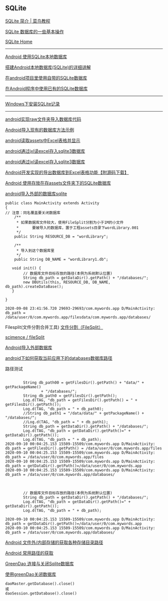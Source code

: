 ## SQLite

[SQLite 简介 | 菜鸟教程](https://www.runoob.com/sqlite/sqlite-intro.html)  

[SQLite 数据库的一些基本操作](http://www.nowamagic.net/academy/detail/50280108)  

[SQLite Home](https://www.sqlite.org/index.html)  

--------------

[Android 使用SQLite本地数据库](https://www.cnblogs.com/gisoracle/p/5212663.html)

[搭建Android本地数据库(SQLite)的详细讲解](https://blog.csdn.net/qq_36903042/article/details/79772268)  

[在android项目里使用自带的SQLite数据库](https://blog.csdn.net/lsh869/article/details/51536985)  

[在Android程序中使用已有的SQLite数据库](https://blog.csdn.net/naturebe/article/details/40718521)  



-------------

[Windows下安装SQLite记录](https://github.com/hncgc/Android/blob/master/android/Windows%E4%B8%8B%E5%AE%89%E8%A3%85SQLite%E8%AE%B0%E5%BD%95.md)  

-------------

[android实现raw文件夹导入数据库代码](https://www.jb51.net/article/45080.htm)  

[Android导入现有的数据库方法示例](https://www.jb51.net/article/106790.htm)

[android读取assets中Excel表格并显示](https://www.jb51.net/article/104588.htm)  

[android通过jxl读excel存入sqlite3数据库](https://www.xp.cn/b.php/67477.html)  

[android通过jxl读excel存入sqlite3数据库](https://www.jb51.net/article/47469.htm)  

[Android开发实现的导出数据库到Excel表格功能【附源码下载】](https://www.jb51.net/article/136440.htm)  

[Android 使用存放在存assets文件夹下的SQLite数据库](https://blog.csdn.net/u011494050/article/details/38427089)  

[android导入外部的数据库sqlite](https://download.csdn.net/download/dianqiugg/7475771)  
~~~
public class MainActivity extends Activity
{
// 注意：同名覆盖要关闭数据库
    /**
     * 如果数据库文件较大，使用FileSplit分割为小于1M的小文件
     *      要被导入的数据库，置于工程assets目录下wordLibrary.001
     */
    public String RESOURCE_DB = "wordLibrary";

    /**
     * 导入到这个数据库里
     */
    public String DB_NAME = "wordLibrary1.db";

   void init() {
        // 数据库文件目标存放的路径(本例为系统默认位置)
        String db_path = getDataDir().getPath() + "/databases/";
        new DBUtils(this, RESOURCE_DB, DB_NAME, db_path).createDataBase();
   }

}

2020-09-08 23:41:56.720 29693-29693/com.mywords.app D/MainActivity: db_path = /data/user/0/com.mywords.app/filesdata/com.mywords.app/databases/

~~~

Filesplit(文件分割合并工具) 
[文件分割（FileSplit）](https://jingyan.baidu.com/article/ed15cb1b94c7a01be3698181.html)  

[scimence / fileSplit](https://gitee.com/scimence/fileSplit?utm_source=aladin&utm_campaign=repo)  


[Android导入外部数据库](https://blog.csdn.net/chaoyu168/article/details/50467913)  

[android下如何获取当前应用下的databases数据库路径](https://zhidao.baidu.com/question/2201288240098644148.html)  

路径测试
~~~

        String db_path00 = getFilesDir().getPath() + "data/" + getPackageName()
                + "/databases/";
        String db_path0 = getFilesDir().getPath();
        Log.d(TAG, "db_path = getFilesDir().getPath() = " + getFilesDir().getPath());
        Log.d(TAG, "db_path = " + db_path0);
        //String db_path1 = "/data/data/" + getPackageName() + "/databases/";
        //Log.d(TAG, "db_path = " + db_path1);
        String db_path = getDataDir().getPath() + "/databases/";
        Log.d(TAG, "db_path = getDataDir().getPath()=" + getDataDir().getPath());
        Log.d(TAG, "db_path = " + db_path);
2020-09-10 00:04:25.153 15509-15509/com.mywords.app D/MainActivity: db_path = getFilesDir().getPath() = /data/user/0/com.mywords.app/files
2020-09-10 00:04:25.153 15509-15509/com.mywords.app D/MainActivity: db_path = /data/user/0/com.mywords.app/files
2020-09-10 00:04:25.153 15509-15509/com.mywords.app D/MainActivity: db_path = getDataDir().getPath()=/data/user/0/com.mywords.app
2020-09-10 00:04:25.153 15509-15509/com.mywords.app D/MainActivity: db_path = /data/user/0/com.mywords.app/databases/



        // 数据库文件目标存放的路径(本例为系统默认位置)
        String db_path = getDataDir().getPath() + "/databases/";
        Log.d(TAG, "db_path = getDataDir().getPath()=" + getDataDir().getPath());
        Log.d(TAG, "db_path = " + db_path);
	
2020-09-10 00:04:25.153 15509-15509/com.mywords.app D/MainActivity: db_path = getDataDir().getPath()=/data/user/0/com.mywords.app
2020-09-10 00:04:25.153 15509-15509/com.mywords.app D/MainActivity: db_path = /data/user/0/com.mywords.app/databases/

~~~

[Android 文件外/内部存储的获取各种存储目录路径](https://blog.csdn.net/csdn_aiyang/article/details/80665185)  

[Android 常用路径的获取](https://www.jianshu.com/p/e8a11d23513b)  

[GreenDao 连接与关闭Sqlite数据库](https://blog.csdn.net/printlnout/article/details/83030089)  

[使用greenDao关闭数据库](https://mlog.club/article/1729704)  
~~~
daoMaster.getDatabase().close()
或
daoSession.getDatabase().close()
~~~







